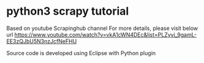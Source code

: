 # python3 scrapy tutorial

Based on youtube Scrapinghub channel
For more details, please visit below url
https://www.youtube.com/watch?v=vkA1cWN4DEc&list=PLZyvi_9gamL-EE3zQJbU5N3nzJcfNeFHU

Source code is developed using Eclipse with Python plugin
